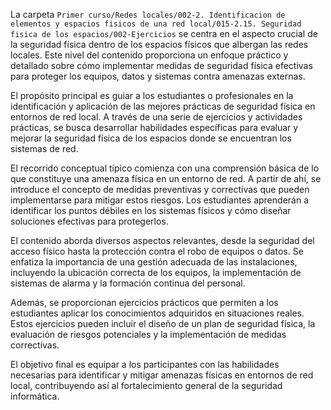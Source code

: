 La carpeta `Primer curso/Redes locales/002-2. Identificacion de elementos y espacios fisicos de una red local/015-2.15. Seguridad fisica de los espacios/002-Ejercicios` se centra en el aspecto crucial de la seguridad física dentro de los espacios físicos que albergan las redes locales. Este nivel del contenido proporciona un enfoque práctico y detallado sobre cómo implementar medidas de seguridad física efectivas para proteger los equipos, datos y sistemas contra amenazas externas.

El propósito principal es guiar a los estudiantes o profesionales en la identificación y aplicación de las mejores prácticas de seguridad física en entornos de red local. A través de una serie de ejercicios y actividades prácticas, se busca desarrollar habilidades específicas para evaluar y mejorar la seguridad física de los espacios donde se encuentran los sistemas de red.

El recorrido conceptual típico comienza con una comprensión básica de lo que constituye una amenaza física en un entorno de red. A partir de ahí, se introduce el concepto de medidas preventivas y correctivas que pueden implementarse para mitigar estos riesgos. Los estudiantes aprenderán a identificar los puntos débiles en los sistemas físicos y cómo diseñar soluciones efectivas para protegerlos.

El contenido aborda diversos aspectos relevantes, desde la seguridad del acceso físico hasta la protección contra el robo de equipos o datos. Se enfatiza la importancia de una gestión adecuada de las instalaciones, incluyendo la ubicación correcta de los equipos, la implementación de sistemas de alarma y la formación continua del personal.

Además, se proporcionan ejercicios prácticos que permiten a los estudiantes aplicar los conocimientos adquiridos en situaciones reales. Estos ejercicios pueden incluir el diseño de un plan de seguridad física, la evaluación de riesgos potenciales y la implementación de medidas correctivas.

El objetivo final es equipar a los participantes con las habilidades necesarias para identificar y mitigar amenazas físicas en entornos de red local, contribuyendo así al fortalecimiento general de la seguridad informática.
